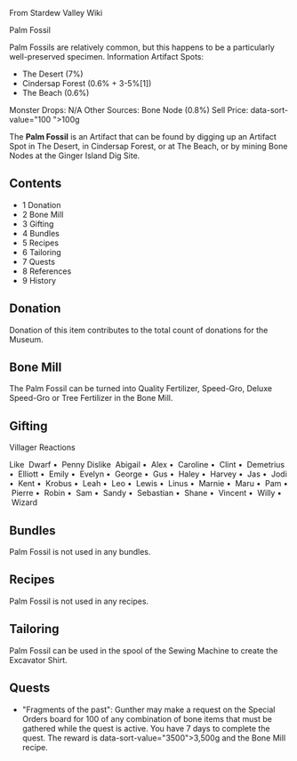 From Stardew Valley Wiki

Palm Fossil

Palm Fossils are relatively common, but this happens to be a particularly well-preserved specimen. Information Artifact Spots:

- The Desert (7%)
- Cindersap Forest (0.6% + 3-5%\[1])
- The Beach (0.6%)

Monster Drops: N/A Other Sources: Bone Node (0.8%) Sell Price: data-sort-value="100 "&gt;100g

The **Palm Fossil** is an Artifact that can be found by digging up an Artifact Spot in The Desert, in Cindersap Forest, or at The Beach, or by mining Bone Nodes at the Ginger Island Dig Site.

## Contents

- 1 Donation
- 2 Bone Mill
- 3 Gifting
- 4 Bundles
- 5 Recipes
- 6 Tailoring
- 7 Quests
- 8 References
- 9 History

## Donation

Donation of this item contributes to the total count of donations for the Museum.

## Bone Mill

The Palm Fossil can be turned into Quality Fertilizer, Speed-Gro, Deluxe Speed-Gro or Tree Fertilizer in the Bone Mill.

## Gifting

Villager Reactions

Like  Dwarf •  Penny Dislike  Abigail •  Alex •  Caroline •  Clint •  Demetrius •  Elliott •  Emily •  Evelyn •  George •  Gus •  Haley •  Harvey •  Jas •  Jodi •  Kent •  Krobus •  Leah •  Leo •  Lewis •  Linus •  Marnie •  Maru •  Pam •  Pierre •  Robin •  Sam •  Sandy •  Sebastian •  Shane •  Vincent •  Willy •  Wizard

## Bundles

Palm Fossil is not used in any bundles.

## Recipes

Palm Fossil is not used in any recipes.

## Tailoring

Palm Fossil can be used in the spool of the Sewing Machine to create the Excavator Shirt.

## Quests

- "Fragments of the past": Gunther may make a request on the Special Orders board for 100 of any combination of bone items that must be gathered while the quest is active. You have 7 days to complete the quest. The reward is data-sort-value="3500"&gt;3,500g and the Bone Mill recipe.